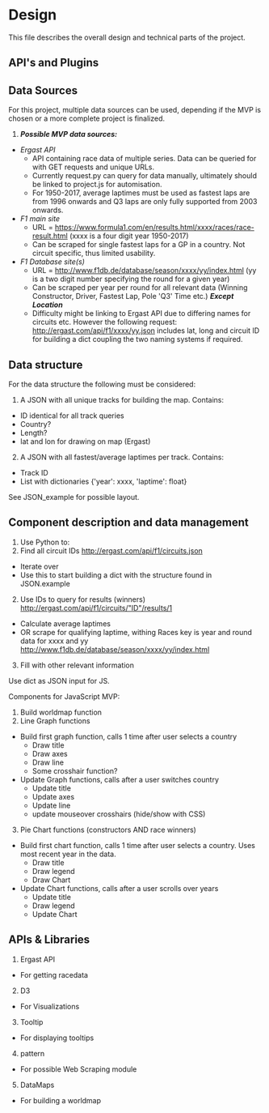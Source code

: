 # Design

This file describes the overall design and technical parts of the project.

## API's and Plugins

## Data Sources

For this project, multiple data sources can be used, depending if the MVP is chosen or a more complete project is finalized.

1. ***Possible MVP data sources:***
* *Ergast API*
  * API containing race data of multiple series. Data can be queried for with GET requests and unique URLs.
  * Currently request.py can query for data manually, ultimately should be linked to project.js for automisation.
  * For 1950-2017, average laptimes must be used as fastest laps are from 1996 onwards and Q3 laps are only fully supported from 2003 onwards.
* *F1 main site*
  * URL = https://www.formula1.com/en/results.html/xxxx/races/race-result.html (xxxx is a four digit year 1950-2017)
  * Can be scraped for single fastest laps for a GP in a country. Not circuit specific, thus limited usability.
* *F1 Database site(s)*
  * URL = http://www.f1db.de/database/season/xxxx/yy/index.html (yy is a two digit number specifying the round for a given year)
  * Can be scraped per year per round for all relevant data (Winning Constructor, Driver, Fastest Lap, Pole 'Q3' Time etc.) ***Except Location***
  * Difficulty might be linking to Ergast API due to differing names for circuits etc. However the following request: http://ergast.com/api/f1/xxxx/yy.json includes lat, long and circuit ID for building a dict coupling the two naming systems if required.

## Data structure

For the data structure the following must be considered:

1. A JSON with all unique tracks for building the map. Contains:
  * ID identical for all track queries
  * Country?
  * Length?
  * lat and lon for drawing on map (Ergast)

2. A JSON with all fastest/average laptimes per track. Contains:
  * Track ID
  * List with dictionaries {'year': xxxx, 'laptime': float}
  
See JSON_example for possible layout.

## Component description and data management

1. Use Python to:
  1. Find all circuit IDs http://ergast.com/api/f1/circuits.json
  * Iterate over
  * Use this to start building a dict with the structure found in JSON.example
  2. Use IDs to query for results (winners) http://ergast.com/api/f1/circuits/"ID"/results/1
  * Calculate average laptimes
  * OR scrape for qualifying laptime, withing Races key is year and round data for xxxx and yy http://www.f1db.de/database/season/xxxx/yy/index.html
  3. Fill with other relevant information
  
Use dict as JSON input for JS.

Components for JavaScript MVP:
1. Build worldmap function
2. Line Graph functions
  * Build first graph function, calls 1 time after user selects a country
    * Draw title
    * Draw axes
    * Draw line
    * Some crosshair function?
  * Update Graph functions, calls after a user switches country
    * Update title
    * Update axes
    * Update line
    * update mouseover crosshairs (hide/show with CSS)
3. Pie Chart functions (constructors AND race winners)
  * Build first chart function, calls 1 time after user selects a country. Uses most recent year in the data.
    * Draw title
    * Draw legend
    * Draw Chart
  * Update Chart functions, calls after a user scrolls over years
    * Update title
    * Draw legend
    * Update Chart
    
## APIs & Libraries

1. Ergast API
  * For getting racedata
2. D3
  * For Visualizations
3. Tooltip
  * For displaying tooltips
4. pattern
  * For possible Web Scraping module
5. DataMaps
  * For building a worldmap

